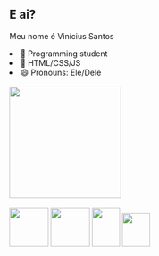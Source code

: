 <h2>E ai?</h2>
<p>Meu nome é Vinícius Santos</p>
<li>🔭 Programming student</li>
<li>🌱 HTML/CSS/JS</li>
<li>😄 Pronouns: Ele/Dele</li>
<br>
<div>
  <div class='gif'>
    <!-- HAPPY HAPPY --> 
    <img width="200px" src="https://media.tenor.com/DpJdyKQKgYkAAAAj/cat-jump.gif">
   </div>
</div>
<br>
<div class='icons' style='display: flex;'>
  <div class='icons-itens'>
    <!-- JS --> 
    <img width="70px" height="70px" src="https://upload.wikimedia.org/wikipedia/commons/thumb/9/99/Unofficial_JavaScript_logo_2.svg/260px-Unofficial_JavaScript_logo_2.svg.png">
    <!-- HTML --> 
    <img width="70px" height="70px" src="https://upload.wikimedia.org/wikipedia/commons/thumb/6/61/HTML5_logo_and_wordmark.svg/200px-HTML5_logo_and_wordmark.svg.png">
    <!-- CSS --> 
    <img width="50px" height="70px" src="https://upload.wikimedia.org/wikipedia/commons/thumb/d/d5/CSS3_logo_and_wordmark.svg/120px-CSS3_logo_and_wordmark.svg.png">
    <!-- PYTHON --> 
    <img width="50px" height="60px" src="https://upload.wikimedia.org/wikipedia/commons/thumb/c/c3/Python-logo-notext.svg/121px-Python-logo-notext.svg.png">
  </div>
</div>
